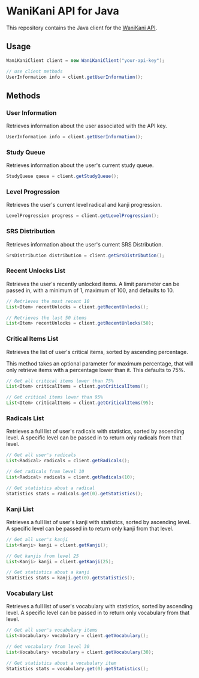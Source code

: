 # WaniKani API for Java

This repository contains the Java client for the [WaniKani API](https://www.wanikani.com/api).

## Usage

```java
WaniKaniClient client = new WaniKaniClient("your-api-key");

// use client methods
UserInformation info = client.getUserInformation();
```

## Methods

### User Information

Retrieves information about the user associated with the API key.

```java
UserInformation info = client.getUserInformation();
```

### Study Queue

Retrieves information about the user's current study queue.

```java
StudyQueue queue = client.getStudyQueue();
```

### Level Progression

Retrieves the user's current level radical and kanji progression.

```java
LevelProgression progress = client.getLevelProgression();
```

### SRS Distribution

Retrieves information about the user's current SRS Distribution.

```java
SrsDistribution distribution = client.getSrsDistribution();
```

### Recent Unlocks List

Retrieves the user's recently unlocked items. A limit parameter can be passed in, with a minimum of 1, maximum of 100, and defaults to 10.

```java
// Retrieves the most recent 10
List<Item> recentUnlocks = client.getRecentUnlocks();

// Retrieves the last 50 items
List<Item> recentUnlocks = client.getRecentUnlocks(50);
```

### Critical Items List

Retrieves the list of user's critical items, sorted by ascending percentage.

This method takes an optional parameter for maximum percentage, that will only retrieve items with a percentage lower than it. This defaults to 75%.

```java
// Get all critical items lower than 75%
List<Item> criticalItems = client.getCriticalItems();

// Get critical items lower than 95%
List<Item> criticalItems = client.getCriticalItems(95);
```

### Radicals List

Retrieves a full list of user's radicals with statistics, sorted by ascending level. A specific level can be passed in to return only radicals from that level.

```java
// Get all user's radicals
List<Radical> radicals = client.getRadicals();

// Get radicals from level 10
List<Radical> radicals = client.getRadicals(10);

// Get statistics about a radical
Statistics stats = radicals.get(0).getStatistics();
```

### Kanji List

Retrieves a full list of user's kanji with statistics, sorted by ascending level. A specific level can be passed in to return only kanji from that level.

```java
// Get all user's kanji
List<Kanji> kanji = client.getKanji();

// Get kanjis from level 25
List<Kanji> kanji = client.getKanji(25);

// Get statistics about a kanji
Statistics stats = kanji.get(0).getStatistics();
```

### Vocabulary List

Retrieves a full list of user's vocabulary with statistics, sorted by ascending level. A specific level can be passed in to return only vocabulary from that level.

```java
// Get all user's vocabulary items
List<Vocabulary> vocabulary = client.getVocabulary();

// Get vocabulary from level 30
List<Vocabulary> vocabulary = client.getVocabulary(30);

// Get statistics about a vocabulary item
Statistics stats = vocabulary.get(0).getStatistics();
```